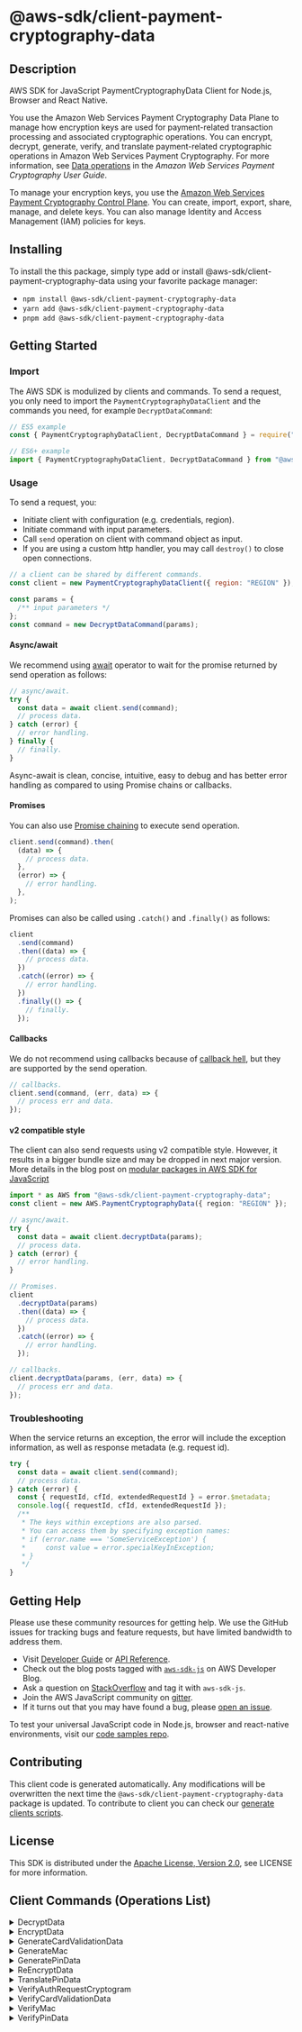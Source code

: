 <!-- generated file, do not edit directly -->

# @aws-sdk/client-payment-cryptography-data

## Description

AWS SDK for JavaScript PaymentCryptographyData Client for Node.js, Browser and React Native.

<p>You use the Amazon Web Services Payment Cryptography Data Plane to manage how encryption keys are used for payment-related transaction processing and associated cryptographic operations. You can encrypt, decrypt, generate, verify, and translate payment-related cryptographic operations in Amazon Web Services Payment Cryptography. For more information, see <a href="https://docs.aws.amazon.com/payment-cryptography/latest/userguide/data-operations.html">Data operations</a> in the <i>Amazon Web Services Payment Cryptography User Guide</i>.</p>
<p>To manage your encryption keys, you use the <a href="https://docs.aws.amazon.com/payment-cryptography/latest/APIReference/Welcome.html">Amazon Web Services Payment Cryptography Control Plane</a>. You can create, import, export, share, manage, and delete keys. You can also manage Identity and Access Management (IAM) policies for keys. </p>

## Installing

To install the this package, simply type add or install @aws-sdk/client-payment-cryptography-data
using your favorite package manager:

- `npm install @aws-sdk/client-payment-cryptography-data`
- `yarn add @aws-sdk/client-payment-cryptography-data`
- `pnpm add @aws-sdk/client-payment-cryptography-data`

## Getting Started

### Import

The AWS SDK is modulized by clients and commands.
To send a request, you only need to import the `PaymentCryptographyDataClient` and
the commands you need, for example `DecryptDataCommand`:

```js
// ES5 example
const { PaymentCryptographyDataClient, DecryptDataCommand } = require("@aws-sdk/client-payment-cryptography-data");
```

```ts
// ES6+ example
import { PaymentCryptographyDataClient, DecryptDataCommand } from "@aws-sdk/client-payment-cryptography-data";
```

### Usage

To send a request, you:

- Initiate client with configuration (e.g. credentials, region).
- Initiate command with input parameters.
- Call `send` operation on client with command object as input.
- If you are using a custom http handler, you may call `destroy()` to close open connections.

```js
// a client can be shared by different commands.
const client = new PaymentCryptographyDataClient({ region: "REGION" });

const params = {
  /** input parameters */
};
const command = new DecryptDataCommand(params);
```

#### Async/await

We recommend using [await](https://developer.mozilla.org/en-US/docs/Web/JavaScript/Reference/Operators/await)
operator to wait for the promise returned by send operation as follows:

```js
// async/await.
try {
  const data = await client.send(command);
  // process data.
} catch (error) {
  // error handling.
} finally {
  // finally.
}
```

Async-await is clean, concise, intuitive, easy to debug and has better error handling
as compared to using Promise chains or callbacks.

#### Promises

You can also use [Promise chaining](https://developer.mozilla.org/en-US/docs/Web/JavaScript/Guide/Using_promises#chaining)
to execute send operation.

```js
client.send(command).then(
  (data) => {
    // process data.
  },
  (error) => {
    // error handling.
  },
);
```

Promises can also be called using `.catch()` and `.finally()` as follows:

```js
client
  .send(command)
  .then((data) => {
    // process data.
  })
  .catch((error) => {
    // error handling.
  })
  .finally(() => {
    // finally.
  });
```

#### Callbacks

We do not recommend using callbacks because of [callback hell](http://callbackhell.com/),
but they are supported by the send operation.

```js
// callbacks.
client.send(command, (err, data) => {
  // process err and data.
});
```

#### v2 compatible style

The client can also send requests using v2 compatible style.
However, it results in a bigger bundle size and may be dropped in next major version. More details in the blog post
on [modular packages in AWS SDK for JavaScript](https://aws.amazon.com/blogs/developer/modular-packages-in-aws-sdk-for-javascript/)

```ts
import * as AWS from "@aws-sdk/client-payment-cryptography-data";
const client = new AWS.PaymentCryptographyData({ region: "REGION" });

// async/await.
try {
  const data = await client.decryptData(params);
  // process data.
} catch (error) {
  // error handling.
}

// Promises.
client
  .decryptData(params)
  .then((data) => {
    // process data.
  })
  .catch((error) => {
    // error handling.
  });

// callbacks.
client.decryptData(params, (err, data) => {
  // process err and data.
});
```

### Troubleshooting

When the service returns an exception, the error will include the exception information,
as well as response metadata (e.g. request id).

```js
try {
  const data = await client.send(command);
  // process data.
} catch (error) {
  const { requestId, cfId, extendedRequestId } = error.$metadata;
  console.log({ requestId, cfId, extendedRequestId });
  /**
   * The keys within exceptions are also parsed.
   * You can access them by specifying exception names:
   * if (error.name === 'SomeServiceException') {
   *     const value = error.specialKeyInException;
   * }
   */
}
```

## Getting Help

Please use these community resources for getting help.
We use the GitHub issues for tracking bugs and feature requests, but have limited bandwidth to address them.

- Visit [Developer Guide](https://docs.aws.amazon.com/sdk-for-javascript/v3/developer-guide/welcome.html)
  or [API Reference](https://docs.aws.amazon.com/AWSJavaScriptSDK/v3/latest/index.html).
- Check out the blog posts tagged with [`aws-sdk-js`](https://aws.amazon.com/blogs/developer/tag/aws-sdk-js/)
  on AWS Developer Blog.
- Ask a question on [StackOverflow](https://stackoverflow.com/questions/tagged/aws-sdk-js) and tag it with `aws-sdk-js`.
- Join the AWS JavaScript community on [gitter](https://gitter.im/aws/aws-sdk-js-v3).
- If it turns out that you may have found a bug, please [open an issue](https://github.com/aws/aws-sdk-js-v3/issues/new/choose).

To test your universal JavaScript code in Node.js, browser and react-native environments,
visit our [code samples repo](https://github.com/aws-samples/aws-sdk-js-tests).

## Contributing

This client code is generated automatically. Any modifications will be overwritten the next time the `@aws-sdk/client-payment-cryptography-data` package is updated.
To contribute to client you can check our [generate clients scripts](https://github.com/aws/aws-sdk-js-v3/tree/main/scripts/generate-clients).

## License

This SDK is distributed under the
[Apache License, Version 2.0](http://www.apache.org/licenses/LICENSE-2.0),
see LICENSE for more information.

## Client Commands (Operations List)

<details>
<summary>
DecryptData
</summary>

[Command API Reference](https://docs.aws.amazon.com/AWSJavaScriptSDK/v3/latest/client/payment-cryptography-data/command/DecryptDataCommand/) / [Input](https://docs.aws.amazon.com/AWSJavaScriptSDK/v3/latest/Package/-aws-sdk-client-payment-cryptography-data/Interface/DecryptDataCommandInput/) / [Output](https://docs.aws.amazon.com/AWSJavaScriptSDK/v3/latest/Package/-aws-sdk-client-payment-cryptography-data/Interface/DecryptDataCommandOutput/)

</details>
<details>
<summary>
EncryptData
</summary>

[Command API Reference](https://docs.aws.amazon.com/AWSJavaScriptSDK/v3/latest/client/payment-cryptography-data/command/EncryptDataCommand/) / [Input](https://docs.aws.amazon.com/AWSJavaScriptSDK/v3/latest/Package/-aws-sdk-client-payment-cryptography-data/Interface/EncryptDataCommandInput/) / [Output](https://docs.aws.amazon.com/AWSJavaScriptSDK/v3/latest/Package/-aws-sdk-client-payment-cryptography-data/Interface/EncryptDataCommandOutput/)

</details>
<details>
<summary>
GenerateCardValidationData
</summary>

[Command API Reference](https://docs.aws.amazon.com/AWSJavaScriptSDK/v3/latest/client/payment-cryptography-data/command/GenerateCardValidationDataCommand/) / [Input](https://docs.aws.amazon.com/AWSJavaScriptSDK/v3/latest/Package/-aws-sdk-client-payment-cryptography-data/Interface/GenerateCardValidationDataCommandInput/) / [Output](https://docs.aws.amazon.com/AWSJavaScriptSDK/v3/latest/Package/-aws-sdk-client-payment-cryptography-data/Interface/GenerateCardValidationDataCommandOutput/)

</details>
<details>
<summary>
GenerateMac
</summary>

[Command API Reference](https://docs.aws.amazon.com/AWSJavaScriptSDK/v3/latest/client/payment-cryptography-data/command/GenerateMacCommand/) / [Input](https://docs.aws.amazon.com/AWSJavaScriptSDK/v3/latest/Package/-aws-sdk-client-payment-cryptography-data/Interface/GenerateMacCommandInput/) / [Output](https://docs.aws.amazon.com/AWSJavaScriptSDK/v3/latest/Package/-aws-sdk-client-payment-cryptography-data/Interface/GenerateMacCommandOutput/)

</details>
<details>
<summary>
GeneratePinData
</summary>

[Command API Reference](https://docs.aws.amazon.com/AWSJavaScriptSDK/v3/latest/client/payment-cryptography-data/command/GeneratePinDataCommand/) / [Input](https://docs.aws.amazon.com/AWSJavaScriptSDK/v3/latest/Package/-aws-sdk-client-payment-cryptography-data/Interface/GeneratePinDataCommandInput/) / [Output](https://docs.aws.amazon.com/AWSJavaScriptSDK/v3/latest/Package/-aws-sdk-client-payment-cryptography-data/Interface/GeneratePinDataCommandOutput/)

</details>
<details>
<summary>
ReEncryptData
</summary>

[Command API Reference](https://docs.aws.amazon.com/AWSJavaScriptSDK/v3/latest/client/payment-cryptography-data/command/ReEncryptDataCommand/) / [Input](https://docs.aws.amazon.com/AWSJavaScriptSDK/v3/latest/Package/-aws-sdk-client-payment-cryptography-data/Interface/ReEncryptDataCommandInput/) / [Output](https://docs.aws.amazon.com/AWSJavaScriptSDK/v3/latest/Package/-aws-sdk-client-payment-cryptography-data/Interface/ReEncryptDataCommandOutput/)

</details>
<details>
<summary>
TranslatePinData
</summary>

[Command API Reference](https://docs.aws.amazon.com/AWSJavaScriptSDK/v3/latest/client/payment-cryptography-data/command/TranslatePinDataCommand/) / [Input](https://docs.aws.amazon.com/AWSJavaScriptSDK/v3/latest/Package/-aws-sdk-client-payment-cryptography-data/Interface/TranslatePinDataCommandInput/) / [Output](https://docs.aws.amazon.com/AWSJavaScriptSDK/v3/latest/Package/-aws-sdk-client-payment-cryptography-data/Interface/TranslatePinDataCommandOutput/)

</details>
<details>
<summary>
VerifyAuthRequestCryptogram
</summary>

[Command API Reference](https://docs.aws.amazon.com/AWSJavaScriptSDK/v3/latest/client/payment-cryptography-data/command/VerifyAuthRequestCryptogramCommand/) / [Input](https://docs.aws.amazon.com/AWSJavaScriptSDK/v3/latest/Package/-aws-sdk-client-payment-cryptography-data/Interface/VerifyAuthRequestCryptogramCommandInput/) / [Output](https://docs.aws.amazon.com/AWSJavaScriptSDK/v3/latest/Package/-aws-sdk-client-payment-cryptography-data/Interface/VerifyAuthRequestCryptogramCommandOutput/)

</details>
<details>
<summary>
VerifyCardValidationData
</summary>

[Command API Reference](https://docs.aws.amazon.com/AWSJavaScriptSDK/v3/latest/client/payment-cryptography-data/command/VerifyCardValidationDataCommand/) / [Input](https://docs.aws.amazon.com/AWSJavaScriptSDK/v3/latest/Package/-aws-sdk-client-payment-cryptography-data/Interface/VerifyCardValidationDataCommandInput/) / [Output](https://docs.aws.amazon.com/AWSJavaScriptSDK/v3/latest/Package/-aws-sdk-client-payment-cryptography-data/Interface/VerifyCardValidationDataCommandOutput/)

</details>
<details>
<summary>
VerifyMac
</summary>

[Command API Reference](https://docs.aws.amazon.com/AWSJavaScriptSDK/v3/latest/client/payment-cryptography-data/command/VerifyMacCommand/) / [Input](https://docs.aws.amazon.com/AWSJavaScriptSDK/v3/latest/Package/-aws-sdk-client-payment-cryptography-data/Interface/VerifyMacCommandInput/) / [Output](https://docs.aws.amazon.com/AWSJavaScriptSDK/v3/latest/Package/-aws-sdk-client-payment-cryptography-data/Interface/VerifyMacCommandOutput/)

</details>
<details>
<summary>
VerifyPinData
</summary>

[Command API Reference](https://docs.aws.amazon.com/AWSJavaScriptSDK/v3/latest/client/payment-cryptography-data/command/VerifyPinDataCommand/) / [Input](https://docs.aws.amazon.com/AWSJavaScriptSDK/v3/latest/Package/-aws-sdk-client-payment-cryptography-data/Interface/VerifyPinDataCommandInput/) / [Output](https://docs.aws.amazon.com/AWSJavaScriptSDK/v3/latest/Package/-aws-sdk-client-payment-cryptography-data/Interface/VerifyPinDataCommandOutput/)

</details>
